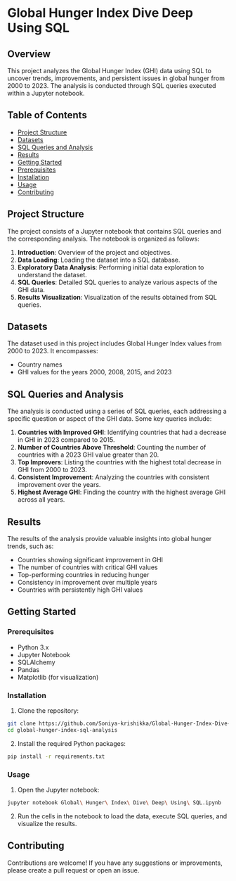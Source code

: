 # Global Hunger Index Dive Deep Using SQL

## Overview

This project analyzes the Global Hunger Index (GHI) data using SQL to uncover trends, improvements, and persistent issues in global hunger from 2000 to 2023. The analysis is conducted through SQL queries executed within a Jupyter notebook.

## Table of Contents

- [Project Structure](#project-structure)
- [Datasets](#datasets)
- [SQL Queries and Analysis](#sql-queries-and-analysis)
- [Results](#results)
- [Getting Started](#getting-started)
- [Prerequisites](#prerequisites)
- [Installation](#installation)
- [Usage](#usage)
- [Contributing](#contributing)

## Project Structure

The project consists of a Jupyter notebook that contains SQL queries and the corresponding analysis. The notebook is organized as follows:

1. **Introduction**: Overview of the project and objectives.
2. **Data Loading**: Loading the dataset into a SQL database.
3. **Exploratory Data Analysis**: Performing initial data exploration to understand the dataset.
4. **SQL Queries**: Detailed SQL queries to analyze various aspects of the GHI data.
5. **Results Visualization**: Visualization of the results obtained from SQL queries.

## Datasets

The dataset used in this project includes Global Hunger Index values from 2000 to 2023. It encompasses:

- Country names
- GHI values for the years 2000, 2008, 2015, and 2023

## SQL Queries and Analysis

The analysis is conducted using a series of SQL queries, each addressing a specific question or aspect of the GHI data. Some key queries include:

1. **Countries with Improved GHI**: Identifying countries that had a decrease in GHI in 2023 compared to 2015.
2. **Number of Countries Above Threshold**: Counting the number of countries with a 2023 GHI value greater than 20.
3. **Top Improvers**: Listing the countries with the highest total decrease in GHI from 2000 to 2023.
4. **Consistent Improvement**: Analyzing the countries with consistent improvement over the years.
5. **Highest Average GHI**: Finding the country with the highest average GHI across all years.

## Results

The results of the analysis provide valuable insights into global hunger trends, such as:

- Countries showing significant improvement in GHI
- The number of countries with critical GHI values
- Top-performing countries in reducing hunger
- Consistency in improvement over multiple years
- Countries with persistently high GHI values

## Getting Started

### Prerequisites

- Python 3.x
- Jupyter Notebook
- SQLAlchemy
- Pandas
- Matplotlib (for visualization)

### Installation

1. Clone the repository:

```bash
git clone https://github.com/Soniya-krishikka/Global-Hunger-Index-Dive-Deep-Using-SQL.git
cd global-hunger-index-sql-analysis
```

2. Install the required Python packages:

```bash
pip install -r requirements.txt
```

### Usage

1. Open the Jupyter notebook:

```bash
jupyter notebook Global\ Hunger\ Index\ Dive\ Deep\ Using\ SQL.ipynb
```

2. Run the cells in the notebook to load the data, execute SQL queries, and visualize the results.

## Contributing

Contributions are welcome! If you have any suggestions or improvements, please create a pull request or open an issue.
